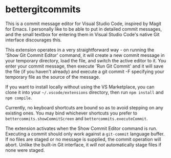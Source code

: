 # bettergitcommits

This is a commit message editor for Visual Studio Code, inspired by Magit for
Emacs. I personally like to be able to put in detailed commit messages, and the
small textbox for entering them in Visual Studio Code's native Git interface
discourages this.

This extension operates in a very straightforward way - on running the 'Show Git
Commit Editor' command, it will create a new commit message in your temporary
directory, load the file, and switch the active editor to it. You enter your
commit message, then execute 'Run Git Commit' and it will save the file (if you
haven't already) and execute a git commit -F specifying your temporary file as
the source of the message.

If you want to install locally without using the VS Marketplace, you can clone
it into your `~/.vscode/extensions` directory, then run `npm install` and `npm
compile`.

Currently, no keyboard shortcuts are bound so as to avoid stepping on any
existing ones. You may bind whichever shortcuts you prefer to
`bettercommits.showCommitScreen` and `bettercommits.executeCommit`.

The extension activates when the Show Commit Editor command is run. Executing a
commit should only work against a `git-commit` language buffer. If no files are
staged or no message is supplied, the commit operation will abort. Unlike the
built-in Git interface, it _will not_ automatically stage files if none were
staged.